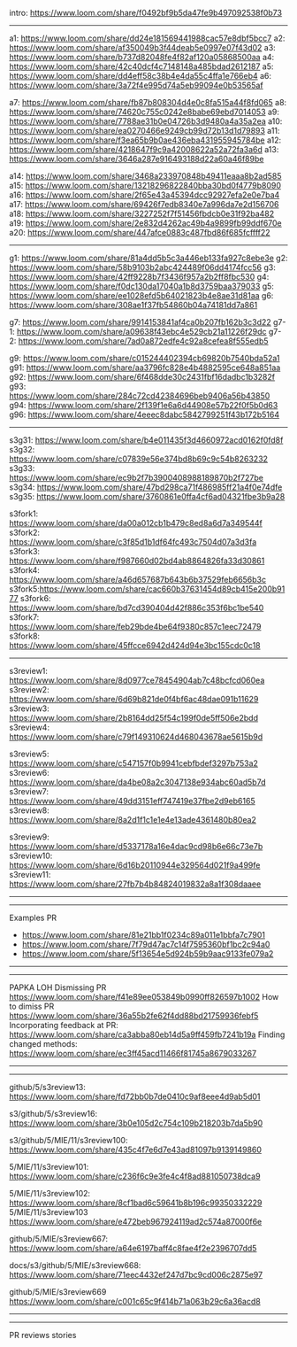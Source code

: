 intro: https://www.loom.com/share/f0492bf9b5da47fe9b497092538f0b73

---

a1: https://www.loom.com/share/dd24e181569441988cac57e8dbf5bcc7
a2:  https://www.loom.com/share/af350049b3f44deab5e0997e07f43d02
a3: https://www.loom.com/share/b737d82048fe4f82af120a05868500aa
a4: https://www.loom.com/share/42c40dcf4c7148148a485bdad2612187
a5: https://www.loom.com/share/dd4eff58c38b4e4da55c4ffa1e766eb4
a6: https://www.loom.com/share/3a72f4e995d74a5eb99094e0b53565af

a7: https://www.loom.com/share/fb87b808304d4e0c8fa515a44f8fd065
a8: https://www.loom.com/share/74620c755c0242e8babe69ebd7014053
a9: https://www.loom.com/share/7788ae31b0e04726b3d9480a4a35a2ea
a10: https://www.loom.com/share/ea0270466e9249cb99d72b13d1d79893
a11: https://www.loom.com/share/f3ea65b9b0ae436eba431955945784be
a12: https://www.loom.com/share/4218647f9c9a42008622a52a72fa3a6d
a13: https://www.loom.com/share/3646a287e916493188d22a60a46f89be

a14: https://www.loom.com/share/3468a233970848b49411eaaa8b2ad585
a15: https://www.loom.com/share/13218296822840bba30bd0f4779b8090
a16: https://www.loom.com/share/2f65e43a45394dcc92927efa2e0e7ba4
a17: https://www.loom.com/share/69426f7edb8340e7a996da7e2d156706
a18: https://www.loom.com/share/3227252f7f51456fbdcb0e31f92ba482
a19: https://www.loom.com/share/2e832d4262ac49b4a9899fb99ddf670e
a20: https://www.loom.com/share/447afce0883c487fbd86f685fcffff22




---
g1: https://www.loom.com/share/81a4dd5b5c3a446eb133fa927c8ebe3e
g2: https://www.loom.com/share/58b9103b2abc424489f06dd4174fcc56
g3: https://www.loom.com/share/42ff9228b7f3436f957a2b2ff8fbc530
g4: https://www.loom.com/share/f0dc130da17040a1b8d3759baa379033
g5: https://www.loom.com/share/ee1028efd5b64021823b4e8ae31d81aa
g6: https://www.loom.com/share/308ae1f37fb54860b04a74181dd7a861

g7: https://www.loom.com/share/9914153841af4ca0b207fb162b3c3d22
g7-1: https://www.loom.com/share/a09638f43ebc4e529cb21a11226f29dc
g7-2: https://www.loom.com/share/7ad0a872edfe4c92a8cefea8f555edb5



g9: https://www.loom.com/share/c015244402394cb69820b7540bda52a1
g91: https://www.loom.com/share/aa3796fc828e4b4882595ce648a851aa
g92: https://www.loom.com/share/6f468dde30c2431fbf16dadbc1b3282f
g93: https://www.loom.com/share/284c72cd42384696beb9406a56b43850
g94: https://www.loom.com/share/2f139f1e6a6d44908e57b22f0f5b0d63
g96: https://www.loom.com/share/4eeec8dabc5842799251f43b172b5164


---


s3g31: https://www.loom.com/share/b4e011435f3d4660972acd0162f0fd8f
s3g32: https://www.loom.com/share/c07839e56e374bd8b69c9c54b8263232
s3g33: https://www.loom.com/share/ec9b2f7b3900408988189870b2f727be
s3g34: https://www.loom.com/share/47bd298ca71f486985ff21a4f0e74dfe
s3g35: https://www.loom.com/share/3760861e0ffa4cf6ad04321fbe3b9a28



s3fork1: https://www.loom.com/share/da00a012cb1b479c8ed8a6d7a349544f
s3fork2: https://www.loom.com/share/c3f85d1b1df64fc493c7504d07a3d3fa
s3fork3: https://www.loom.com/share/f987660d02bd4ab8864826fa33d30861
s3fork4: https://www.loom.com/share/a46d657687b643b6b37529feb6656b3c
s3fork5:https://www.loom.com/share/cac660b37631454d89cb415e200b9177
s3fork6: https://www.loom.com/share/bd7cd390404d42f886c353f6bc1be540
s3fork7: https://www.loom.com/share/feb29bde4be64f9380c857c1eec72479
s3fork8: https://www.loom.com/share/45ffcce6942d424d94e3bc155cdc0c18

------------

s3review1: https://www.loom.com/share/8d0977ce78454904ab7c48bcfcd060ea
s3review2: https://www.loom.com/share/6d69b821de0f4bf6ac48dae091b11629
s3review3: https://www.loom.com/share/2b8164dd25f54c199f0de5ff506e2bdd
s3review4: https://www.loom.com/share/c79f149310624d468043678ae5615b9d


s3review5: https://www.loom.com/share/c547157f0b9941cebfbdef3297b753a2
s3review6: https://www.loom.com/share/da4be08a2c3047138e934abc60ad5b7d
s3review7: https://www.loom.com/share/49dd3151eff747419e37fbe2d9eb6165
s3review8: https://www.loom.com/share/8a2d1f1c1e1e4e13ade4361480b80ea2

s3review9: https://www.loom.com/share/d5337178a16e4dac9cd98b6e66c73e7b
s3review10: https://www.loom.com/share/6d16b20110944e329564d021f9a499fe
s3review11: https://www.loom.com/share/27fb7b4b84824019832a8a1f308daaee


----------------
----------------

Examples PR
- https://www.loom.com/share/81e21bb1f0234c89a011e1bbfa7c7901
- https://www.loom.com/share/7f79d47ac7c14f7595360bf1bc2c94a0
- https://www.loom.com/share/5f13654e5d924b59b9aac9133fe079a2


------------
------------
PAPKA LOH
Dismissing PR https://www.loom.com/share/f41e89ee053849b0990ff826597b1002
How to dimiss PR https://www.loom.com/share/36a55b2fe62f4dd88bd21759936febf5
Incorporating feedback at PR: https://www.loom.com/share/ca3abba80eb14d5a9ff459fb7241b19a
Finding changed methods: https://www.loom.com/share/ec3ff45acd11466f81745a8679033267


---------------------
---------------------

github/5/s3review13: https://www.loom.com/share/fd72bb0b7de0410c9af8eee4d9ab5d01

s3/github/5/s3review16: https://www.loom.com/share/3b0e105d2c754c109b218203b7da5b90


s3/github/5/MIE/11/s3review100: https://www.loom.com/share/435c4f7e6d7e43ad81097b9139149860

5/MIE/11/s3review101: https://www.loom.com/share/c236f6c9e3fe4c4f8ad881050738dca9

5/MIE/11/s3review102: https://www.loom.com/share/8cf1bad6c59641b8b196c99350332229
5/MIE/11/s3review103 https://www.loom.com/share/e472beb967924119ad2c574a87000f6e

github/5/MIE/s3review667: https://www.loom.com/share/a64e6197baff4c8fae4f2e2396707dd5

docs/s3/github/5/MIE/s3review668: https://www.loom.com/share/71eec4432ef247d7bc9cd006c2875e97

github/5/MIE/s3review669 https://www.loom.com/share/c001c65c9f414b71a063b29c6a36acd8


----
----

PR reviews stories
